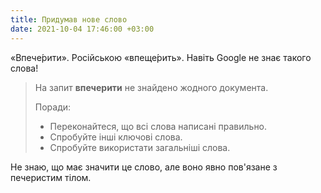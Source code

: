 ```yaml
---
title: Придумав нове слово
date: 2021-10-04 17:46:00 +03:00
---
```


«Впече́рити». Російською <span lang="ru">«впеще́рить»</span>. Навіть Google не знає такого слова!

> На запит __впечерити__ не знайдено жодного документа.
>
> Поради:
>
> - Переконайтеся, що всі слова написані правильно.
> - Спробуйте інші ключові слова.
> - Спробуйте використати загальніші слова.

Не знаю, що має значити це слово, але воно явно пов'язане з печеристим тілом.

